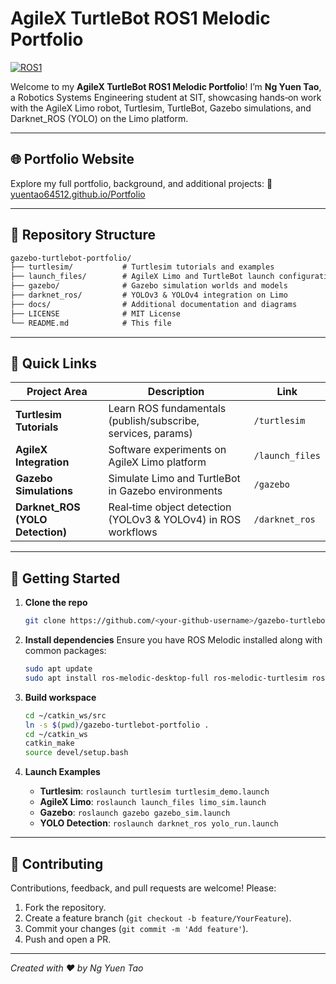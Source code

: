 # AgileX TurtleBot ROS1 Melodic Portfolio

[![ROS1](https://img.shields.io/badge/ROS-Melodic-orange.svg)](http://wiki.ros.org/melodic)

Welcome to my **AgileX TurtleBot ROS1 Melodic Portfolio**! I’m **Ng Yuen Tao**, a Robotics Systems Engineering student at SIT, showcasing hands‑on work with the AgileX Limo robot, Turtlesim, TurtleBot, Gazebo simulations, and Darknet\_ROS (YOLO) on the Limo platform.

---

## 🌐 Portfolio Website

Explore my full portfolio, background, and additional projects:
🔗 [yuentao64512.github.io/Portfolio](https://yuentao64512.github.io/Portfolio/#about)

---

## 📂 Repository Structure

```txt
gazebo-turtlebot-portfolio/
├── turtlesim/           # Turtlesim tutorials and examples
├── launch_files/        # AgileX Limo and TurtleBot launch configurations
├── gazebo/              # Gazebo simulation worlds and models
├── darknet_ros/         # YOLOv3 & YOLOv4 integration on Limo
├── docs/                # Additional documentation and diagrams
├── LICENSE              # MIT License
└── README.md            # This file
```

---

## 🚀 Quick Links

| Project Area                      | Description                                                   | Link            |
| --------------------------------- | ------------------------------------------------------------- | --------------- |
| **Turtlesim Tutorials**           | Learn ROS fundamentals (publish/subscribe, services, params)  | `/turtlesim`    |
| **AgileX Integration**            | Software experiments on AgileX Limo platform                  | `/launch_files` |
| **Gazebo Simulations**            | Simulate Limo and TurtleBot in Gazebo environments            | `/gazebo`       |
| **Darknet\_ROS (YOLO Detection)** | Real‑time object detection (YOLOv3 & YOLOv4) in ROS workflows | `/darknet_ros`  |

---

## 🔧 Getting Started

1. **Clone the repo**

   ```bash
   git clone https://github.com/<your-github-username>/gazebo-turtlebot-portfolio.git
   ```
2. **Install dependencies**
   Ensure you have ROS Melodic installed along with common packages:

   ```bash
   sudo apt update
   sudo apt install ros-melodic-desktop-full ros-melodic-turtlesim ros-melodic-gazebo-ros-pkgs ros-melodic-darknet-ros
   ```
3. **Build workspace**

   ```bash
   cd ~/catkin_ws/src
   ln -s $(pwd)/gazebo-turtlebot-portfolio .
   cd ~/catkin_ws
   catkin_make
   source devel/setup.bash
   ```
4. **Launch Examples**

   * **Turtlesim**:  `roslaunch turtlesim turtlesim_demo.launch`
   * **AgileX Limo**:  `roslaunch launch_files limo_sim.launch`
   * **Gazebo**:  `roslaunch gazebo gazebo_sim.launch`
   * **YOLO Detection**:  `roslaunch darknet_ros yolo_run.launch`

---

## 🤝 Contributing

Contributions, feedback, and pull requests are welcome! Please:

1. Fork the repository.
2. Create a feature branch (`git checkout -b feature/YourFeature`).
3. Commit your changes (`git commit -m 'Add feature'`).
4. Push and open a PR.

---


*Created with ❤️ by Ng Yuen Tao*
